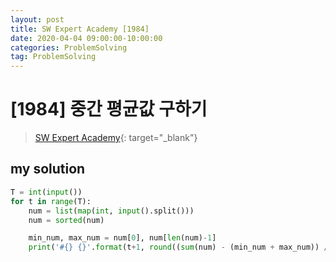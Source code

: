 ```yaml
---
layout: post
title: SW Expert Academy [1984]
date: 2020-04-04 09:00:00-10:00:00
categories: ProblemSolving
tag: ProblemSolving
---
```


# [1984] 중간 평균값 구하기
> [SW Expert Academy](https://swexpertacademy.com/main/main.do){: target="_blank"}

## my solution
```python
T = int(input())
for t in range(T):
    num = list(map(int, input().split()))
    num = sorted(num)

    min_num, max_num = num[0], num[len(num)-1]
    print('#{} {}'.format(t+1, round((sum(num) - (min_num + max_num)) / (len(num) - 2)), 1))
```
